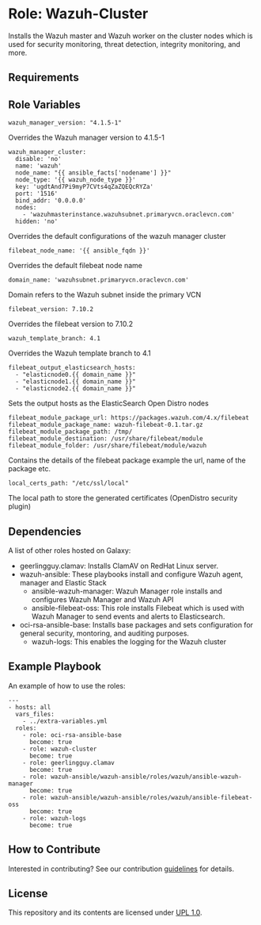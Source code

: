 Role: Wazuh-Cluster
=========

Installs the Wazuh master and Wazuh worker on the cluster nodes which is used for security monitoring, threat detection, 
integrity monitoring, and more.


Requirements
------------


Role Variables
--------------
```
wazuh_manager_version: "4.1.5-1"
```
Overrides the Wazuh manager version to 4.1.5-1

``` 
wazuh_manager_cluster:
  disable: 'no'
  name: 'wazuh'
  node_name: "{{ ansible_facts['nodename'] }}"
  node_type: '{{ wazuh_node_type }}'
  key: 'ugdtAnd7Pi9myP7CVts4qZaZQEQcRYZa'
  port: '1516'
  bind_addr: '0.0.0.0'
  nodes:
    - 'wazuhmasterinstance.wazuhsubnet.primaryvcn.oraclevcn.com'
  hidden: 'no'
```
Overrides the default configurations of the wazuh manager cluster

```
filebeat_node_name: '{{ ansible_fqdn }}'
```
Overrides the default filebeat node name
```
domain_name: 'wazuhsubnet.primaryvcn.oraclevcn.com'
```
Domain refers to the Wazuh subnet inside the primary VCN
```
filebeat_version: 7.10.2
```
Overrides the filebeat version to 7.10.2
```
wazuh_template_branch: 4.1
```
Overrides the Wazuh template branch to 4.1
```
filebeat_output_elasticsearch_hosts:
  - "elasticnode0.{{ domain_name }}"
  - "elasticnode1.{{ domain_name }}"
  - "elasticnode2.{{ domain_name }}"
```
Sets the output hosts as the ElasticSearch Open Distro nodes
```
filebeat_module_package_url: https://packages.wazuh.com/4.x/filebeat
filebeat_module_package_name: wazuh-filebeat-0.1.tar.gz
filebeat_module_package_path: /tmp/
filebeat_module_destination: /usr/share/filebeat/module
filebeat_module_folder: /usr/share/filebeat/module/wazuh
```
Contains the details of the filebeat package example the url, name of the package etc.
```
local_certs_path: "/etc/ssl/local"
```
The local path to store the generated certificates (OpenDistro security plugin)

Dependencies
------------

A list of other roles hosted on Galaxy:
* geerlingguy.clamav: Installs ClamAV on RedHat Linux server.
* wazuh-ansible: These playbooks install and configure Wazuh agent, manager and Elastic Stack
  - ansible-wazuh-manager: Wazuh Manager role installs and configures Wazuh Manager and Wazuh API
  - ansible-filebeat-oss: This role installs Filebeat which is used with Wazuh Manager to send events and alerts to Elasticsearch.
* oci-rsa-ansible-base: Installs base packages and sets configuration for general security, montoring, and auditing purposes.
    - wazuh-logs: This enables the logging for the Wazuh cluster


Example Playbook
----------------

An example of how to use the roles:

    ---
    - hosts: all
      vars_files:
        - ../extra-variables.yml
      roles: 
        - role: oci-rsa-ansible-base
          become: true
        - role: wazuh-cluster
          become: true
        - role: geerlingguy.clamav
          become: true
        - role: wazuh-ansible/wazuh-ansible/roles/wazuh/ansible-wazuh-manager
          become: true
        - role: wazuh-ansible/wazuh-ansible/roles/wazuh/ansible-filebeat-oss
          become: true
        - role: wazuh-logs
          become: true

## How to Contribute
Interested in contributing?  See our contribution [guidelines](CONTRIBUTE.md) for details.

## License
This repository and its contents are licensed under [UPL 1.0](https://opensource.org/licenses/UPL).